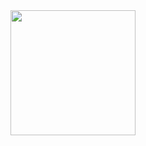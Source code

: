 <a href="https://open.spotify.com/track/5KUNwkaNf8l5A9sXZhiCgI?si=e530a38b5ed84af7" title="MF DOOM - Rapp Snitch Knishes">
  <img src="https://upload.wikimedia.org/wikipedia/en/8/8a/Mmfood.jpg" width="200" height="200">
</a>
